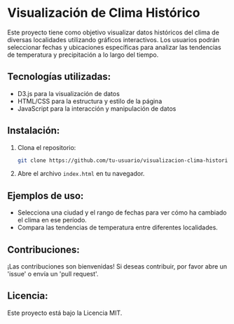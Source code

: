 # Visualización de Clima Histórico

Este proyecto tiene como objetivo visualizar datos históricos del clima de diversas localidades utilizando gráficos interactivos. Los usuarios podrán seleccionar fechas y ubicaciones específicas para analizar las tendencias de temperatura y precipitación a lo largo del tiempo.

## Tecnologías utilizadas:
- D3.js para la visualización de datos
- HTML/CSS para la estructura y estilo de la página
- JavaScript para la interacción y manipulación de datos

## Instalación:
1. Clona el repositorio:
   ```bash
   git clone https://github.com/tu-usuario/visualizacion-clima-historico.git
   ```
2. Abre el archivo `index.html` en tu navegador.

## Ejemplos de uso:
- Selecciona una ciudad y el rango de fechas para ver cómo ha cambiado el clima en ese período.
- Compara las tendencias de temperatura entre diferentes localidades.

## Contribuciones:
¡Las contribuciones son bienvenidas! Si deseas contribuir, por favor abre un 'issue' o envía un 'pull request'.

## Licencia:
Este proyecto está bajo la Licencia MIT.
